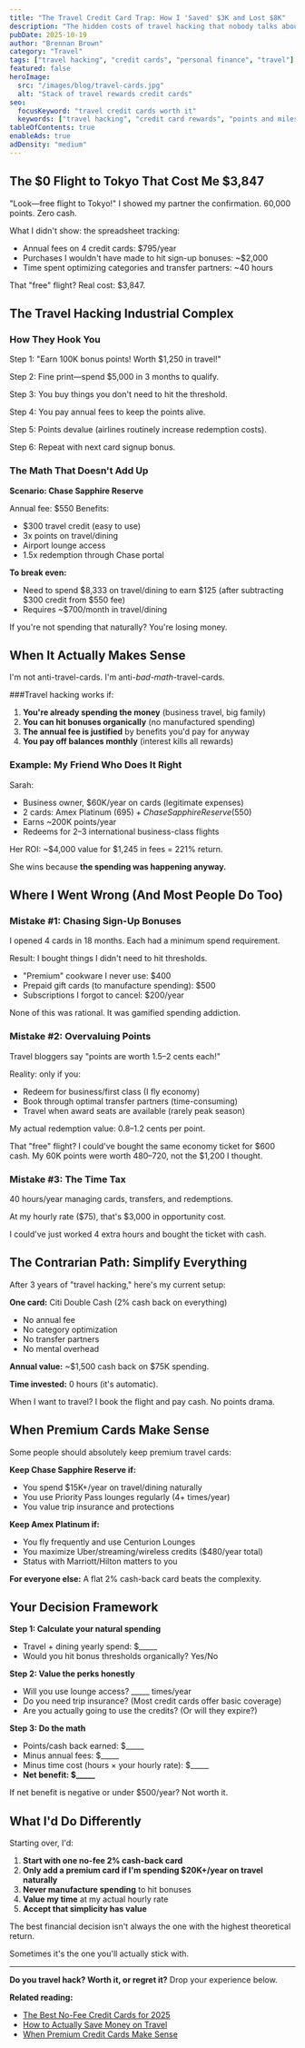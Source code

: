 ```yaml
---
title: "The Travel Credit Card Trap: How I 'Saved' $3K and Lost $8K"
description: "The hidden costs of travel hacking that nobody talks about—and when it actually makes sense."
pubDate: 2025-10-19
author: "Brennan Brown"
category: "Travel"
tags: ["travel hacking", "credit cards", "personal finance", "travel"]
featured: false
heroImage:
  src: "/images/blog/travel-cards.jpg"
  alt: "Stack of travel rewards credit cards"
seo:
  focusKeyword: "travel credit cards worth it"
  keywords: ["travel hacking", "credit card rewards", "points and miles"]
tableOfContents: true
enableAds: true
adDensity: "medium"
---
```


## The $0 Flight to Tokyo That Cost Me $3,847

"Look—free flight to Tokyo!" I showed my partner the confirmation. 60,000 points. Zero cash.

What I didn't show: the spreadsheet tracking:
- Annual fees on 4 credit cards: $795/year
- Purchases I wouldn't have made to hit sign-up bonuses: ~$2,000
- Time spent optimizing categories and transfer partners: ~40 hours

That "free" flight? Real cost: $3,847.

## The Travel Hacking Industrial Complex

### How They Hook You

Step 1: "Earn 100K bonus points! Worth $1,250 in travel!"

Step 2: Fine print—spend $5,000 in 3 months to qualify.

Step 3: You buy things you don't need to hit the threshold.

Step 4: You pay annual fees to keep the points alive.

Step 5: Points devalue (airlines routinely increase redemption costs).

Step 6: Repeat with next card signup bonus.

### The Math That Doesn't Add Up

**Scenario: Chase Sapphire Reserve**

Annual fee: $550
Benefits:
- $300 travel credit (easy to use)
- 3x points on travel/dining
- Airport lounge access
- 1.5x redemption through Chase portal

**To break even:**
- Need to spend $8,333 on travel/dining to earn $125 (after subtracting $300 credit from $550 fee)
- Requires ~$700/month in travel/dining

If you're not spending that naturally? You're losing money.

## When It Actually Makes Sense

I'm not anti-travel-cards. I'm anti-*bad-math*-travel-cards.

###Travel hacking works if:

1. **You're already spending the money** (business travel, big family)
2. **You can hit bonuses organically** (no manufactured spending)
3. **The annual fee is justified** by benefits you'd pay for anyway
4. **You pay off balances monthly** (interest kills all rewards)

### Example: My Friend Who Does It Right

Sarah:
- Business owner, $60K/year on cards (legitimate expenses)
- 2 cards: Amex Platinum ($695) + Chase Sapphire Reserve ($550)
- Earns ~200K points/year
- Redeems for 2–3 international business-class flights

Her ROI: ~$4,000 value for $1,245 in fees = 221% return.

She wins because **the spending was happening anyway.**

## Where I Went Wrong (And Most People Do Too)

### Mistake #1: Chasing Sign-Up Bonuses

I opened 4 cards in 18 months. Each had a minimum spend requirement.

Result: I bought things I didn't need to hit thresholds.

- "Premium" cookware I never use: $400
- Prepaid gift cards (to manufacture spending): $500
- Subscriptions I forgot to cancel: $200/year

None of this was rational. It was gamified spending addiction.

### Mistake #2: Overvaluing Points

Travel bloggers say "points are worth 1.5–2 cents each!"

Reality: only if you:
- Redeem for business/first class (I fly economy)
- Book through optimal transfer partners (time-consuming)
- Travel when award seats are available (rarely peak season)

My actual redemption value: 0.8–1.2 cents per point.

That "free" flight? I could've bought the same economy ticket for $600 cash. My 60K points were worth $480–$720, not the $1,200 I thought.

### Mistake #3: The Time Tax

40 hours/year managing cards, transfers, and redemptions.

At my hourly rate ($75), that's $3,000 in opportunity cost.

I could've just worked 4 extra hours and bought the ticket with cash.

## The Contrarian Path: Simplify Everything

After 3 years of "travel hacking," here's my current setup:

**One card:** Citi Double Cash (2% cash back on everything)
- No annual fee
- No category optimization
- No transfer partners
- No mental overhead

**Annual value:** ~$1,500 cash back on $75K spending.

**Time invested:** 0 hours (it's automatic).

When I want to travel? I book the flight and pay cash. No points drama.

## When Premium Cards Make Sense

Some people should absolutely keep premium travel cards:

**Keep Chase Sapphire Reserve if:**
- You spend $15K+/year on travel/dining naturally
- You use Priority Pass lounges regularly (4+ times/year)
- You value trip insurance and protections

**Keep Amex Platinum if:**
- You fly frequently and use Centurion Lounges
- You maximize Uber/streaming/wireless credits ($480/year total)
- Status with Marriott/Hilton matters to you

**For everyone else:** A flat 2% cash-back card beats the complexity.

## Your Decision Framework

**Step 1: Calculate your natural spending**
- Travel + dining yearly spend: $_____
- Would you hit bonus thresholds organically? Yes/No

**Step 2: Value the perks honestly**
- Will you use lounge access? _____ times/year
- Do you need trip insurance? (Most credit cards offer basic coverage)
- Are you actually going to use the credits? (Or will they expire?)

**Step 3: Do the math**
- Points/cash back earned: $_____
- Minus annual fees: $_____
- Minus time cost (hours × your hourly rate): $_____
- **Net benefit: $_____**

If net benefit is negative or under $500/year? Not worth it.

## What I'd Do Differently

Starting over, I'd:

1. **Start with one no-fee 2% cash-back card**
2. **Only add a premium card if I'm spending $20K+/year on travel naturally**
3. **Never manufacture spending** to hit bonuses
4. **Value my time** at my actual hourly rate
5. **Accept that simplicity has value**

The best financial decision isn't always the one with the highest theoretical return.

Sometimes it's the one you'll actually stick with.

---

**Do you travel hack? Worth it, or regret it?** Drop your experience below.

**Related reading:**
- [The Best No-Fee Credit Cards for 2025](#)
- [How to Actually Save Money on Travel](#)
- [When Premium Credit Cards Make Sense](#)
